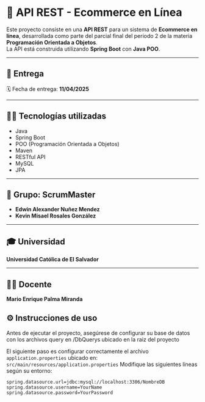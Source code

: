 # 🛒 API REST - Ecommerce en Línea

Este proyecto consiste en una **API REST** para un sistema de **Ecommerce en línea**, desarrollada como parte del parcial final del periodo 2 de la materia **Programación Orientada a Objetos**.  
La API está construida utilizando **Spring Boot** con **Java POO**.

---

## 📅 Entrega
🗓️ Fecha de entrega: **11/04/2025**

---

## 👨‍💻 Tecnologías utilizadas
- Java
- Spring Boot
- POO (Programación Orientada a Objetos)
- Maven
- RESTful API
- MySQL
- JPA

---

## 👥 Grupo: ScrumMaster
- **Edwin Alexander Nuñez Mendez**
- **Kevin Misael Rosales González**

---

## 🎓 Universidad
**Universidad Católica de El Salvador**

---

## 👨‍🏫 Docente
**Mario Enrique Palma Miranda**

## ⚙️ Instrucciones de uso

Antes de ejecutar el proyecto, asegúrese de configurar su base de datos con los archivos query en /DbQuerys ubicado en la raiz del proyecto 

El siguiente paso es configurar correctamente el archivo `application.properties` ubicado en: `src/main/resources/application.properties`  Modifique las siguientes líneas según su entorno:

```properties
spring.datasource.url=jdbc:mysql://localhost:3306/NombreDB
spring.datasource.username=YourName
spring.datasource.password=YourPassword

